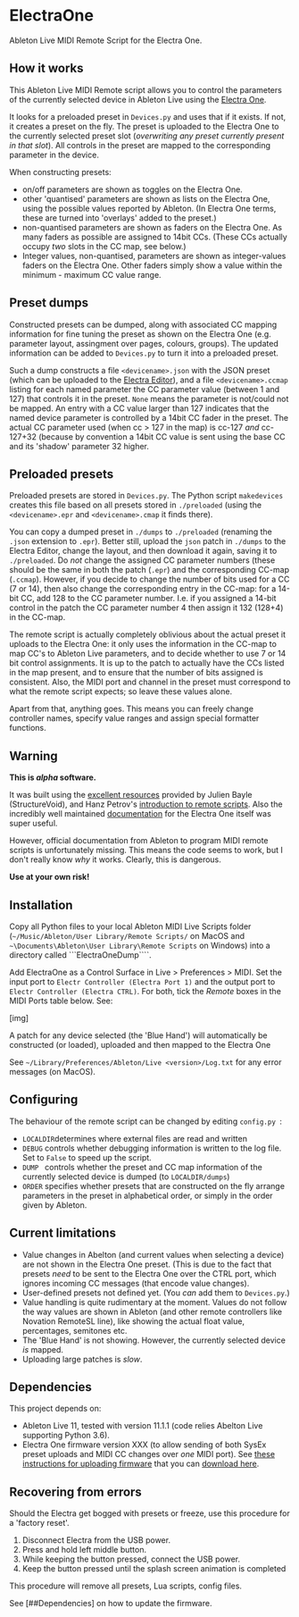 # ElectraOne

Ableton Live MIDI Remote Script for the Electra One.

## How it works

This Ableton Live MIDI Remote script allows you to control the parameters of the currently selected device in Ableton Live using the [Electra One](https://electra.one). 

It looks for a preloaded preset in ```Devices.py``` and uses that if it exists. If not, it creates a preset on the fly. The preset is uploaded to the Electra One to the currently selected preset slot (*overwriting any preset currently present in that slot*). All controls in the preset are mapped to the corresponding parameter in the device.

When constructing presets:
- on/off parameters are shown as toggles on the Electra One. 
- other 'quantised' parameters are shown as lists on the Electra One, using the possible values reported by Ableton. (In Electra One terms, these are turned into 'overlays' added to the preset.)
- non-quantised parameters are shown as faders on the Electra One. As many faders as possible are assigned to 14bit CCs. (These CCs actually occupy *two* slots in the CC map, see below.)
- Integer values, non-quantised, parameters are shown as integer-values faders on the Electra One. Other faders simply show a value within the minimum - maximum CC value range.

## Preset dumps

Constructed presets can be dumped, along with associated CC mapping information for fine tuning the preset as shown on the Electra One (e.g. parameter layout, assingment over pages, colours, groups). The  updated information can be added to ```Devices.py``` to turn it into a preloaded preset.

Such a dump constructs a file ```<devicename>.json``` with the JSON preset (which can be uploaded to the [Electra Editor](Https://app.electra.one)), and a file ```<devicename>.ccmap``` listing for each named parameter the CC parameter value (between 1 and 127) that controls it in the preset. ```None``` means the parameter is not/could not be mapped. An entry with a CC value larger than 127 indicates that the named device parameter is controlled by a 14bit CC fader in the preset. The actual CC parameter used (when cc > 127 in the map) is cc-127 *and* cc-127+32 (because by convention a 14bit CC value is sent using the base CC and its 'shadow' parameter 32 higher.

## Preloaded presets

Preloaded presets are stored in ```Devices.py```. The Python script ```makedevices``` creates this file based on all presets stored in ```./preloaded``` (using the ```<devicename>.epr``` and ```<devicename>.cmap``` it finds there).

You can copy a dumped preset in ```./dumps``` to ```./preloaded``` (renaming the ```.json``` extension to ```.epr```). Better still, upload the ```json``` patch in ```./dumps``` to the Electra Editor, change the layout, and then download it again, saving it to ```./preloaded```. Do *not* change the assigned CC parameter numbers (these should be the same in both the patch (```.epr```) and the corresponding CC-map (```.ccmap```). However, if you decide to change the number of bits used for a CC (7 or 14), then also change the corresponding entry in the CC-map: for a 14-bit CC, add 128 to the CC parameter number. I.e. if you assigned a 14-bit control in the patch the CC parameter number 4 then assign it 132 (128+4) in the CC-map. 

The remote script is actually completely oblivious about the actual preset it uploads to the Electra One: it only uses the information in the CC-map to map CC's to Ableton Live parameters, and to decide whether to use 7 or 14 bit control assignments. It is up to the patch to actually have the CCs listed in the map present, and to ensure that the number of bits assigned is consistent.
Also, the MIDI port and channel in the preset must correspond to what the remote script expects; so leave these values alone.

Apart from that, anything  goes. This means you can freely change controller names, specify value ranges and assign special formatter functions. 

 
## Warning

**This is *alpha* software.**

It was built using the [excellent resources](https://structure-void.com/ableton-live-midi-remote-scripts/) provided by Julien Bayle (StructureVoid), and Hanz Petrov's [introduction to remote scripts](http://remotescripts.blogspot.com/2010/03/introduction-to-framework-classes.html). Also the incredibly well maintained [documentation](https://docs.electra.one) for the Electra One itself was super useful.

However, official documentation from Ableton to program MIDI remote scripts is unfortunately missing. This means the code seems to work, but I don't really know *why* it works. Clearly, this is dangerous. 

**Use at your own risk!**

## Installation

Copy all Python files to your local Ableton MIDI Live Scripts folder (```~/Music/Ableton/User Library/Remote Scripts/``` on MacOS and
```~\Documents\Ableton\User Library\Remote Scripts``` on Windows) into a directory called ```ElectraOneDump````.

Add ElectraOne as a Control Surface in Live > Preferences > MIDI. Set the input port to ```Electr Controller (Electra Port 1)``` and the output port to ```Electr Controller (Electra CTRL)```. For both, tick the *Remote* boxes in the MIDI Ports table below. See:

[img]

A patch for any device selected (the 'Blue Hand') will automatically be constructed (or loaded), uploaded and then mapped to the Electra One

See ```~/Library/Preferences/Ableton/Live <version>/Log.txt``` for any error messages (on MacOS).

## Configuring

The behaviour of the remote script can be changed by editing ```config.py ```:

- ```LOCALDIR```determines where external files are read and written
- ```DEBUG``` controls whether debugging information is written to the log file. Set to ```False``` to speed up the script.
- ```DUMP ``` controls whether the preset and CC map information of the  currently selected device is dumped  (to ```LOCALDIR/dumps```)
- ```ORDER``` specifies whether presets that are constructed on the fly arrange parameters in the preset in alphabetical order, or simply in the order given by Ableton.

## Current limitations

- Value changes in Abelton (and current values when selecting a device) are not shown in the Electra One preset. (This is due to the fact that presets *need* to be sent to the Electra One over the CTRL port, which ignores incoming CC messages (that encode value changes).
- User-defined presets not defined yet. (You *can* add them to ```Devices.py```.)
- Value handling is quite rudimentary at the moment. Values do not follow the way values are shown in Ableton (and other remote controllers like Novation RemoteSL line), like showing the actual float value, percentages, semitones etc.
- The 'Blue Hand' is not showing. However, the currently selected device *is* mapped.
- Uploading large patches is *slow*.

## Dependencies

This project depends on:

- Ableton Live 11, tested with version 11.1.1 (code relies Abelton Live supporting Python 3.6).
- Electra One firmware version XXX (to allow sending of both SysEx preset uploads and MIDI CC changes over *one* MIDI port). See [these instructions for uploading firmware](https://docs.electra.one/troubleshooting/hardrestart.html#recovering-from-a-system-freeze) that you can [download here](https://docs.electra.one/downloads/firmware.html).

## Recovering from errors

Should the Electra get bogged with presets or freeze, use this procedure for a 'factory reset'.

1. Disconnect Electra from the USB power.
2. Press and hold left middle button.
3. While keeping the button pressed, connect the USB power.
4. Keep the button pressed until the splash screen animation is completed

This procedure will remove all presets, Lua scripts, config files.

See [##Dependencies] on how to update the firmware.
